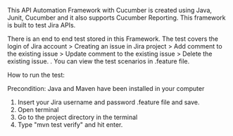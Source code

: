 
This API Automation Framework with Cucumber is created using Java, Junit, Cucumber and it also supports Cucumber Reporting. This framework is built to test Jira APIs.

There is an end to end test stored in this Framework. The test covers the login of Jira account > Creating an issue in Jira project > Add comment to the existing issue > Update comment to the existing issue > Delete the existing issue.
.
You can view the test scenarios in .feature file.

How to run the test:

Precondition: Java and Maven have been installed in your computer

1) Insert your Jira username and password .feature file and save.
2) Open terminal
3) Go to the project directory in the terminal
4) Type "mvn test verify" and hit enter.






